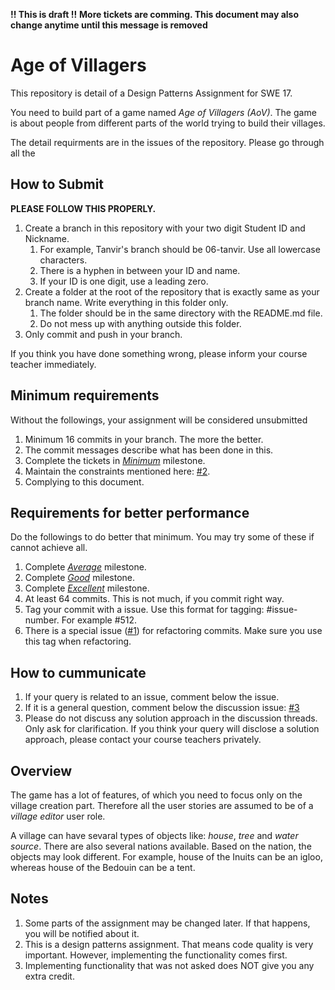 **!! This is draft !!**
**More tickets are comming. This document may also change anytime until this message is removed**

# Age of Villagers
This repository is detail of a Design Patterns Assignment for SWE 17.  

You need to build part of a game named _Age of Villagers (AoV)_. The game is about people from different parts of the world trying to build their villages.

The detail requirments are in the issues of the repository. Please go through all the 

## How to Submit
**PLEASE FOLLOW THIS PROPERLY.**
1. Create a branch in this repository with your two digit Student ID and Nickname. 
   1. For example, Tanvir's branch should be 06-tanvir. Use all lowercase characters.
   2. There is a hyphen in between your ID and name.
   3. If your ID is one digit, use a leading zero.
2. Create a folder at the root of the repository that is exactly same as your branch name. Write everything in this folder only.
   1. The folder should be in the same directory with the README.md file.
   2. Do not mess up with anything outside this folder.
3. Only commit and push in your branch.

If you think you have done something wrong, please inform your course teacher immediately.

## Minimum requirements
Without the followings, your assignment will be considered unsubmitted
1. Minimum 16 commits in your branch. The more the better.
2. The commit messages describe what has been done in this.
3. Complete the tickets in _[Minimum](/../../issues?q=milestone:Minimum)_ milestone.
4. Maintain the constraints mentioned here: [#2](/../../issues/2).
5. Complying to this document.

## Requirements for better performance
Do the followings to do better that minimum. You may try some of these if cannot achieve all.
1. Complete _[Average](/../../issues?q=milestone:Average)_ milestone.
1. Complete _[Good](/../../issues?q=milestone:Good)_ milestone.
1. Complete _[Excellent](/../../issues?q=milestone:Excellent)_ milestone.
1. At least 64 commits. This is not much, if you commit right way.
1. Tag your commit with a issue. Use this format for tagging: #issue-number. For example #512.
1. There is a special issue ([#1](/../../issues/1)) for refactoring commits. Make sure you use this tag when refactoring.

## How to cummunicate
1. If your query is related to an issue, comment below the issue.
1. If it is a general question, comment below the discussion issue: [#3](/../../issues/3)
1. Please do not discuss any solution approach in the discussion threads. Only ask for clarification. If you think your query will disclose a solution approach, please contact your course teachers privately.

## Overview
The game has a lot of features, of which you need to focus only on the village creation part. Therefore all the user stories are assumed to be of a _village editor_ user role.

A village can have sevaral types of objects like: _house_, _tree_ and _water source_. There are also several nations available. Based on the nation, the objects may look different. For example, house of the Inuits can be an igloo, whereas house of the Bedouin can be a tent.

## Notes
1. Some parts of the assignment may be changed later. If that happens, you will be notified about it.
1. This is a design patterns assignment. That means code quality is very important. However, implementing the functionality comes first.
1. Implementing functionality that was not asked does NOT give you any extra credit. 
